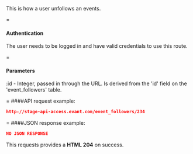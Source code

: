 <!-- --- title: DELETE /event_followers/:id -->

This is how a user unfollows an events.

=
#### Authentication

The user needs to be logged in and have valid credentials to use this route.

=
#### Parameters

:id - Integer, passed in through the URL. Is derived from the 'id' field on the 'event_followers' table.

=
####API request example:
```json
http://stage-api-access.evant.com/event_followers/234
```

=
####JSON response example:

```json
NO JSON RESPONSE
```

This requests provides a <strong>HTML 204</strong> on success.